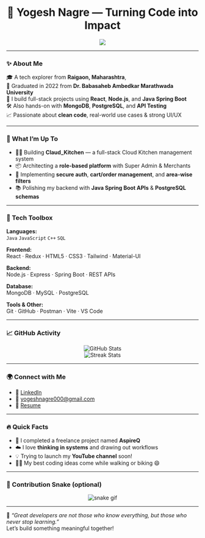<h1 align="center">🚀 Yogesh Nagre — Turning Code into Impact</h1>

<p align="center">
  <img src="https://readme-typing-svg.herokuapp.com?font=Fira+Code&pause=1000&color=F75C7E&center=true&vCenter=true&width=435&lines=Full+Stack+Web+Developer;Crafting+React+%2B+Node+Apps;Loves+Java+%7C+Spring+Boot;Learning+Every+Day+%F0%9F%93%9A;Open+to+Collab+and+Growth+%F0%9F%92%AA" />
</p>

---

### ✨ About Me

🎓 A tech explorer from **Raigaon, Maharashtra**,  
📅 Graduated in 2022 from **Dr. Babasaheb Ambedkar Marathwada University**  
🔧 I build full-stack projects using **React**, **Node.js**, and **Java Spring Boot**  
🛠️ Also hands-on with **MongoDB**, **PostgreSQL**, and **API Testing**  
📈 Passionate about **clean code**, real-world use cases & strong UI/UX

---

### 💼 What I’m Up To

- 👨‍💻 Building **Claud_Kitchen** — a full-stack Cloud Kitchen management system  
- 📦 Architecting a **role-based platform** with Super Admin & Merchants  
- 🧪 Implementing **secure auth**, **cart/order management**, and **area-wise filters**
- 📚 Polishing my backend with **Java Spring Boot APIs** & **PostgreSQL schemas**

---

### 🧰 Tech Toolbox

**Languages:**  
`Java` `JavaScript` `C++` `SQL`  

**Frontend:**  
React · Redux · HTML5 · CSS3 · Tailwind · Material-UI  

**Backend:**  
Node.js · Express · Spring Boot · REST APIs  

**Database:**  
MongoDB · MySQL · PostgreSQL  

**Tools & Other:**  
Git · GitHub · Postman · Vite · VS Code  

---

### 📈 GitHub Activity

<p align="center">
  <img src="https://github-readme-stats.vercel.app/api?username=Yogeshnagre00&show_icons=true&theme=tokyonight" alt="GitHub Stats" />
  <br />
  <img src="https://github-readme-streak-stats.herokuapp.com/?user=Yogeshnagre00&theme=tokyonight" alt="Streak Stats" />
</p>

---

### 🌍 Connect with Me

- 💼 [LinkedIn](https://linkedin.com/in/yogesh-nagre27)  
- 📧 yogeshnagre000@gmail.com  
- 📄 [Resume](https://drive.google.com/file/d/11wFb0EYyz6P_aaTer8AQxqRixHHfM8mB/view?usp=sharing)

---

### 🔥 Quick Facts

- 🔭 I completed a freelance project named **AspireQ**
- ☁️ I love **thinking in systems** and drawing out workflows
- 💡 Trying to launch my **YouTube channel** soon!
- 🚴‍♂️ My best coding ideas come while walking or biking 😄

---

### 🐍 Contribution Snake (optional)

<!-- Replace with actual animation if using GitHub Actions -->
<p align="center">
  <img src="https://github.com/Yogeshnagre00/Yogeshnagre00/raw/output/github-contribution-grid-snake.svg" alt="snake gif" />
</p>

---

💬 *“Great developers are not those who know everything, but those who never stop learning.”*  
Let’s build something meaningful together!

